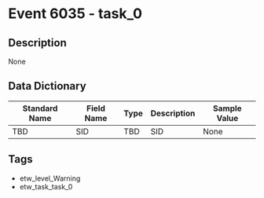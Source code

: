 # Event 6035 - task_0

## Description
None

## Data Dictionary
|Standard Name|Field Name|Type|Description|Sample Value|
|---|---|---|---|---|
|TBD|SID|TBD|SID|None|None|

## Tags
* etw_level_Warning
* etw_task_task_0